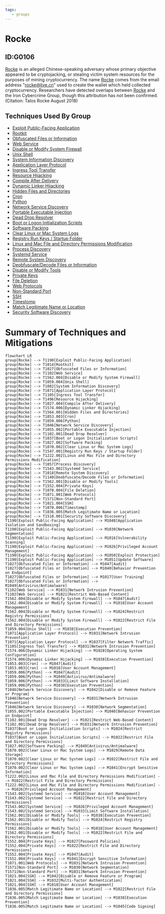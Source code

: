 ```yaml
---
tags:
   - groups
---
```

# Rocke
## ID:G0106
[Rocke](/mitre/groups/G0106) is an alleged Chinese-speaking adversary whose primary objective appeared to be cryptojacking, or stealing victim system resources for the purposes of mining cryptocurrency. The name [Rocke](/mitre/groups/G0106) comes from the email address "rocke@live.cn" used to create the wallet which held collected cryptocurrency. Researchers have detected overlaps between [Rocke](/mitre/groups/G0106) and the Iron Cybercrime Group, though this attribution has not been confirmed.(Citation: Talos Rocke August 2018)
## Techniques Used By Group
* [Exploit Public-Facing Application](/mitre/techniques/T1190)
* [Rootkit](/mitre/techniques/T1014)
* [Obfuscated Files or Information](/mitre/techniques/T1027)
* [Web Service](/mitre/techniques/T1102)
* [Disable or Modify System Firewall](/mitre/techniques/T1562/004)
* [Unix Shell](/mitre/techniques/T1059/004)
* [System Information Discovery](/mitre/techniques/T1082)
* [Application Layer Protocol](/mitre/techniques/T1071)
* [Ingress Tool Transfer](/mitre/techniques/T1105)
* [Resource Hijacking](/mitre/techniques/T1496)
* [Compile After Delivery](/mitre/techniques/T1027/004)
* [Dynamic Linker Hijacking](/mitre/techniques/T1574/006)
* [Hidden Files and Directories](/mitre/techniques/T1564/001)
* [Cron](/mitre/techniques/T1053/003)
* [Python](/mitre/techniques/T1059/006)
* [Network Service Discovery](/mitre/techniques/T1046)
* [Portable Executable Injection](/mitre/techniques/T1055/002)
* [Dead Drop Resolver](/mitre/techniques/T1102/001)
* [Boot or Logon Initialization Scripts](/mitre/techniques/T1037)
* [Software Packing](/mitre/techniques/T1027/002)
* [Clear Linux or Mac System Logs](/mitre/techniques/T1070/002)
* [Registry Run Keys / Startup Folder](/mitre/techniques/T1547/001)
* [Linux and Mac File and Directory Permissions Modification](/mitre/techniques/T1222/002)
* [Process Discovery](/mitre/techniques/T1057)
* [Systemd Service](/mitre/techniques/T1543/002)
* [Remote System Discovery](/mitre/techniques/T1018)
* [Deobfuscate/Decode Files or Information](/mitre/techniques/T1140)
* [Disable or Modify Tools](/mitre/techniques/T1562/001)
* [Private Keys](/mitre/techniques/T1552/004)
* [File Deletion](/mitre/techniques/T1070/004)
* [Web Protocols](/mitre/techniques/T1071/001)
* [Non-Standard Port](/mitre/techniques/T1571)
* [SSH](/mitre/techniques/T1021/004)
* [Timestomp](/mitre/techniques/T1070/006)
* [Match Legitimate Name or Location](/mitre/techniques/T1036/005)
* [Security Software Discovery](/mitre/techniques/T1518/001)

# Summary of Techniques and Mitigations
```mermaid
flowchart LR
group[Rocke] --> T1190[Exploit Public-Facing Application]
group[Rocke] --> T1014[Rootkit]
group[Rocke] --> T1027[Obfuscated Files or Information]
group[Rocke] --> T1102[Web Service]
group[Rocke] --> T1562.004[Disable or Modify System Firewall]
group[Rocke] --> T1059.004[Unix Shell]
group[Rocke] --> T1082[System Information Discovery]
group[Rocke] --> T1071[Application Layer Protocol]
group[Rocke] --> T1105[Ingress Tool Transfer]
group[Rocke] --> T1496[Resource Hijacking]
group[Rocke] --> T1027.004[Compile After Delivery]
group[Rocke] --> T1574.006[Dynamic Linker Hijacking]
group[Rocke] --> T1564.001[Hidden Files and Directories]
group[Rocke] --> T1053.003[Cron]
group[Rocke] --> T1059.006[Python]
group[Rocke] --> T1046[Network Service Discovery]
group[Rocke] --> T1055.002[Portable Executable Injection]
group[Rocke] --> T1102.001[Dead Drop Resolver]
group[Rocke] --> T1037[Boot or Logon Initialization Scripts]
group[Rocke] --> T1027.002[Software Packing]
group[Rocke] --> T1070.002[Clear Linux or Mac System Logs]
group[Rocke] --> T1547.001[Registry Run Keys / Startup Folder]
group[Rocke] --> T1222.002[Linux and Mac File and Directory Permissions Modification]
group[Rocke] --> T1057[Process Discovery]
group[Rocke] --> T1543.002[Systemd Service]
group[Rocke] --> T1018[Remote System Discovery]
group[Rocke] --> T1140[Deobfuscate/Decode Files or Information]
group[Rocke] --> T1562.001[Disable or Modify Tools]
group[Rocke] --> T1552.004[Private Keys]
group[Rocke] --> T1070.004[File Deletion]
group[Rocke] --> T1071.001[Web Protocols]
group[Rocke] --> T1571[Non-Standard Port]
group[Rocke] --> T1021.004[SSH]
group[Rocke] --> T1070.006[Timestomp]
group[Rocke] --> T1036.005[Match Legitimate Name or Location]
group[Rocke] --> T1518.001[Security Software Discovery]
T1190[Exploit Public-Facing Application] --> M1048[Application Isolation and Sandboxing]
T1190[Exploit Public-Facing Application] --> M1030[Network Segmentation]
T1190[Exploit Public-Facing Application] --> M1016[Vulnerability Scanning]
T1190[Exploit Public-Facing Application] --> M1026[Privileged Account Management]
T1190[Exploit Public-Facing Application] --> M1050[Exploit Protection]
T1190[Exploit Public-Facing Application] --> M1051[Update Software]
T1027[Obfuscated Files or Information] --> M1047[Audit]
T1027[Obfuscated Files or Information] --> M1040[Behavior Prevention on Endpoint]
T1027[Obfuscated Files or Information] --> M1017[User Training]
T1027[Obfuscated Files or Information] --> M1049[Antivirus/Antimalware]
T1102[Web Service] --> M1031[Network Intrusion Prevention]
T1102[Web Service] --> M1021[Restrict Web-Based Content]
T1562.004[Disable or Modify System Firewall] --> M1047[Audit]
T1562.004[Disable or Modify System Firewall] --> M1018[User Account Management]
T1562.004[Disable or Modify System Firewall] --> M1024[Restrict Registry Permissions]
T1562.004[Disable or Modify System Firewall] --> M1022[Restrict File and Directory Permissions]
T1059.004[Unix Shell] --> M1038[Execution Prevention]
T1071[Application Layer Protocol] --> M1031[Network Intrusion Prevention]
T1071[Application Layer Protocol] --> M1037[Filter Network Traffic]
T1105[Ingress Tool Transfer] --> M1031[Network Intrusion Prevention]
T1574.006[Dynamic Linker Hijacking] --> M1028[Operating System Configuration]
T1574.006[Dynamic Linker Hijacking] --> M1038[Execution Prevention]
T1053.003[Cron] --> M1047[Audit]
T1053.003[Cron] --> M1018[User Account Management]
T1059.006[Python] --> M1047[Audit]
T1059.006[Python] --> M1049[Antivirus/Antimalware]
T1059.006[Python] --> M1033[Limit Software Installation]
T1059.006[Python] --> M1038[Execution Prevention]
T1046[Network Service Discovery] --> M1042[Disable or Remove Feature or Program]
T1046[Network Service Discovery] --> M1031[Network Intrusion Prevention]
T1046[Network Service Discovery] --> M1030[Network Segmentation]
T1055.002[Portable Executable Injection] --> M1040[Behavior Prevention on Endpoint]
T1102.001[Dead Drop Resolver] --> M1021[Restrict Web-Based Content]
T1102.001[Dead Drop Resolver] --> M1031[Network Intrusion Prevention]
T1037[Boot or Logon Initialization Scripts] --> M1024[Restrict Registry Permissions]
T1037[Boot or Logon Initialization Scripts] --> M1022[Restrict File and Directory Permissions]
T1027.002[Software Packing] --> M1049[Antivirus/Antimalware]
T1070.002[Clear Linux or Mac System Logs] --> M1029[Remote Data Storage]
T1070.002[Clear Linux or Mac System Logs] --> M1022[Restrict File and Directory Permissions]
T1070.002[Clear Linux or Mac System Logs] --> M1041[Encrypt Sensitive Information]
T1222.002[Linux and Mac File and Directory Permissions Modification] --> M1022[Restrict File and Directory Permissions]
T1222.002[Linux and Mac File and Directory Permissions Modification] --> M1026[Privileged Account Management]
T1543.002[Systemd Service] --> M1018[User Account Management]
T1543.002[Systemd Service] --> M1022[Restrict File and Directory Permissions]
T1543.002[Systemd Service] --> M1026[Privileged Account Management]
T1543.002[Systemd Service] --> M1033[Limit Software Installation]
T1562.001[Disable or Modify Tools] --> M1038[Execution Prevention]
T1562.001[Disable or Modify Tools] --> M1024[Restrict Registry Permissions]
T1562.001[Disable or Modify Tools] --> M1018[User Account Management]
T1562.001[Disable or Modify Tools] --> M1022[Restrict File and Directory Permissions]
T1552.004[Private Keys] --> M1027[Password Policies]
T1552.004[Private Keys] --> M1022[Restrict File and Directory Permissions]
T1552.004[Private Keys] --> M1047[Audit]
T1552.004[Private Keys] --> M1041[Encrypt Sensitive Information]
T1071.001[Web Protocols] --> M1031[Network Intrusion Prevention]
T1571[Non-Standard Port] --> M1030[Network Segmentation]
T1571[Non-Standard Port] --> M1031[Network Intrusion Prevention]
T1021.004[SSH] --> M1042[Disable or Remove Feature or Program]
T1021.004[SSH] --> M1032[Multi-factor Authentication]
T1021.004[SSH] --> M1018[User Account Management]
T1036.005[Match Legitimate Name or Location] --> M1022[Restrict File and Directory Permissions]
T1036.005[Match Legitimate Name or Location] --> M1038[Execution Prevention]
T1036.005[Match Legitimate Name or Location] --> M1045[Code Signing]
```